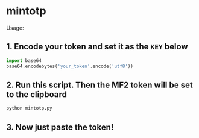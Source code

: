 # mintotp

Usage:

## 1. Encode your token and set it as the `KEY` below

```python
import base64
base64.encodebytes('your_token'.encode('utf8'))
```

## 2. Run this script. Then the MF2 token will be set to the clipboard

```python
python mintotp.py
```

## 3. Now just paste the token!
